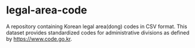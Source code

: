 # legal-area-code
A repository containing Korean legal area(dong) codes in CSV format. This dataset provides standardized codes for administrative divisions as defined by https://www.code.go.kr.
